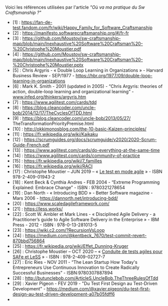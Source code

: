 Voici les références utilisées par l'article *"Où va ma pratique du Sw Craftsmanship ?"*

* [1] : https://fan-de-test.fandom.com/fr/wiki/Happy_Family_for_Software_Craftsmanship
* [2] : https://manifesto.softwarecraftsmanship.org/#/fr-fr
* [3] : https://github.com/Moustov/sw-craftsmanship-map/blob/main/Inexhaustive%20Software%20Craftsman%20-%20Christophe%20Moustier.pdf
* [4] : https://github.com/Moustov/sw-craftsmanship-map/blob/main/Inexhaustive%20Software%20Craftsman%20-%20Christophe%20Moustier.pptx
* [5] : Chris Argyris - « Double Loop Learning in Organizations » - Harvard Business Review - SEP/1977 - https://hbr.org/1977/09/double-loop-learning-in-organizations
* [6] : Mark K. Smith - 2001 (updated in 2005) - “Chris Argyris: theories of action, double-loop learning and organizational learning” - www.infed.org/thinkers/argyris.htm
* [7] : https://www.agilitest.com/cards/tdd
* [8] : https://blog.cleancoder.com/uncle-bob/2014/12/17/TheCyclesOfTDD.html
* [9] : https://blog.cleancoder.com/uncle-bob/2013/05/27/ TheTransformationPriorityPremise.html
* [10] : http://okkimonosblog.com/the-10-basic-Kaizen-principles/
* [11] : https://fr.wikipedia.org/wiki/Kaikaku
* [12] : https://scrumguides.org/docs/scrumguide/v2020/2020-Scrum-Guide-French.pdf
* [13] : https://www.agilitest.com/cards/do-everything-at-the-same-time
* [14] : https://www.agilitest.com/cards/community-of-practice
* [15] : https://fr.wikipedia.org/wiki/7_familles
* [16] : https://fr.wikipedia.org/wiki/RACI
* [17] : Christophe Moustier – JUN 2019 – « [Le test en mode agile](https://www.editions-eni.fr/livre/le-test-en-mode-agile-9782409019432) » - ISBN 978-2-409-01943-2
* [18] : Kent Beck & Cynthia Andres - FEB 2004 - “Extreme Programming Explained: Embrace Change” - ISBN : 9780321278654
* [19] : Dan North - « Introducing BDD » - Better Software magazine - Mars 2006 - https://dannorth.net/introducing-bdd/
* [20] : https://www.scaledagileframework.com/
* [21] : https://less.works/
* [22] : Scott W. Ambler et Mark Lines - « Disciplined Agile Delivery - a Practitioner’s guide to Agile Software Delivery in the Enterprise » - IBM Press - 2012 - ISBN : 978-0-13-281013-5
* [23] : https://wiki.c2.com/?RecursionVsLoop
* [24] : https://medium.com/@kentbeck_7670/test-commit-revert-870bbd756864
* [25] : https://fr.wikipedia.org/wiki/Effet_Dunning-Kruger
* [26] : Christophe Moustier – OCT 2020 – « [Conduite de tests agiles pour SAFe et LeSS](https://www.editions-eni.fr/livre/conduite-de-tests-agiles-pour-safe-et-less-9782409027277) » - ISBN : 978-2-409-02727-7
* [27] : Eric Ries - NOV 2011 - “The Lean Startup How Today's Entrepreneurs Use Continuous Innovation to Create Radically Successful Businesses” - ISBN:9780307887894
* [28] : http://butunclebob.com/ArticleS.UncleBob.TheThreeRulesOfTdd
* [29] : Xavier Pigeon - FEV 2019 - "Du Test First Design au Test-Driven Development" - https://medium.com/@xavier.pigeon/du-test-first-design-au-test-driven-development-a07b05fdff6
* 
